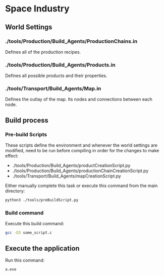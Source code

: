 # Space Industry

## World Settings
### ./tools/Production/Build_Agents/ProductionChains.in
Defines all of the production recipes.

### ./tools/Production/Build_Agents/Products.in
Defines all possible products and their properties.

### ./tools/Transport/Build_Agents/Map.in
Defines the outlay of the map. Its nodes and connections between each node.

## Build process

### Pre-build Scripts
These scripts define the environment and whenever the world settings are modified, need to be run before compiling in order for the changes to make effect:
* ./tools/Production/Build_Agents/productCreationScript.py
* ./tools/Production/Build_Agents/productionChainCreationScript.py
* ./tools/Transport/Build_Agents/mapCreationScript.py

Either manually complete this task or execute this command from the main directory:
```bash
python3 ./tools/preBuildScript.py
```

### Build command
Execute this build command:
```bash
gcc -O3 some_script.c
```

## Execute the application
Run this command:
```bash
a.exe
```
